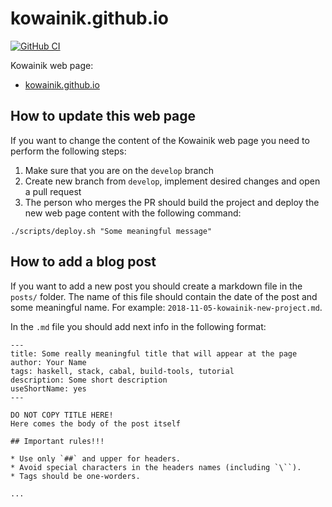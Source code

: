 # kowainik.github.io

[![GitHub CI](https://github.com/vrom911/vrom911.github.io/workflows/CI/badge.svg)](https://github.com/vrom911/vrom911.github.io/actions)

Kowainik web page:

* [kowainik.github.io](https://kowainik.github.io/)

## How to update this web page

If you want to change the content of the Kowainik web page you need to perform
the following steps:

1. Make sure that you are on the `develop` branch
2. Create new branch from `develop`, implement desired changes and open a pull request
3. The person who merges the PR should build the project and deploy the new web
   page content with the following command:

```
./scripts/deploy.sh "Some meaningful message"
```

## How to add a blog post

If you want to add a new post you should create a markdown file in the `posts/`
folder. The name of this file should contain the date of the post and some
meaningful name. For example: `2018-11-05-kowainik-new-project.md`.

In the `.md` file you should add next info in the following format:

```
---
title: Some really meaningful title that will appear at the page
author: Your Name
tags: haskell, stack, cabal, build-tools, tutorial
description: Some short description
useShortName: yes
---

DO NOT COPY TITLE HERE!
Here comes the body of the post itself

## Important rules!!!

* Use only `##` and upper for headers.
* Avoid special characters in the headers names (including `\``).
* Tags should be one-worders.

...

```
